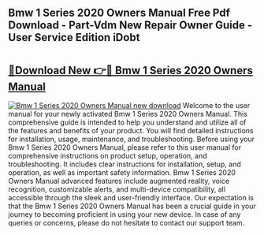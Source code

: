 ## Bmw 1 Series 2020 Owners Manual Free Pdf Download - Part-Vdm New Repair Owner Guide - User Service Edition iDobt

# <h2><a href="http://cf12187.oget.top/?id=Bmw+1+Series+2020+Owners+Manual">🔗Download New 👉🔴 Bmw 1 Series 2020 Owners Manual</a></h2>

[![Bmw 1 Series 2020 Owners Manual new download](https://i.imgur.com/5g1atiW.png)](http://cf12187.oget.top/?id=Bmw+1+Series+2020+Owners+Manual)
Welcome to the user manual for your newly activated Bmw 1 Series 2020 Owners Manual. This comprehensive guide is intended to help you understand and utilize all of the features and benefits of your product. You will find detailed instructions for installation, usage, maintenance, and troubleshooting. Before using your Bmw 1 Series 2020 Owners Manual, please refer to this user manual for comprehensive instructions on product setup, operation, and troubleshooting. It includes clear instructions for installation, setup, and operation, as well as important safety information. Bmw 1 Series 2020 Owners Manual advanced features include augmented reality, voice recognition, customizable alerts, and multi-device compatibility, all accessible through the sleek and user-friendly interface. Our expectation is that the Bmw 1 Series 2020 Owners Manual has been a crucial guide in your journey to becoming proficient in using your new device. In case of any queries or concerns, please do not hesitate to contact our support team.
